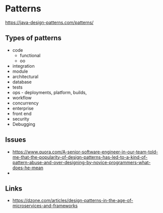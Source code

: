 # Patterns

https://java-design-patterns.com/patterns/

## Types of patterns

- code
  - functional
  - oo
- integration
- module
- architectural
- database
- tests
- ops - deployments, platform, builds,
- workflow
- concurrency
- enterprise
- front end
- security
- Debugging

## Issues

- https://www.quora.com/A-senior-software-engineer-in-our-team-told-me-that-the-popularity-of-design-patterns-has-led-to-a-kind-of-pattern-abuse-and-over-designing-by-novice-programmers-what-does-he-mean
- 
## Links

- https://dzone.com/articles/design-patterns-in-the-age-of-microservices-and-frameworks
